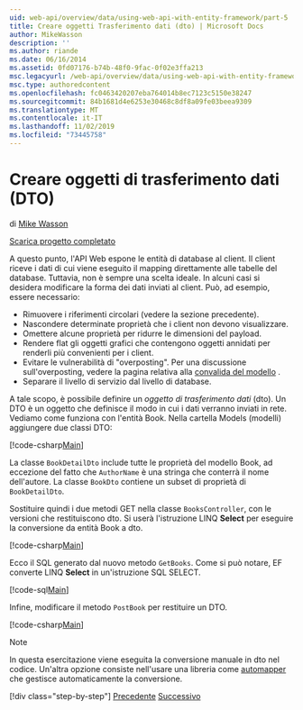 ```yaml
---
uid: web-api/overview/data/using-web-api-with-entity-framework/part-5
title: Creare oggetti Trasferimento dati (dto) | Microsoft Docs
author: MikeWasson
description: ''
ms.author: riande
ms.date: 06/16/2014
ms.assetid: 0fd07176-b74b-48f0-9fac-0f02e3ffa213
msc.legacyurl: /web-api/overview/data/using-web-api-with-entity-framework/part-5
msc.type: authoredcontent
ms.openlocfilehash: fc0463420207eba764014b8ec7123c5150e38247
ms.sourcegitcommit: 84b1681d4e6253e30468c8df8a09fe03beea9309
ms.translationtype: MT
ms.contentlocale: it-IT
ms.lasthandoff: 11/02/2019
ms.locfileid: "73445758"
---
```

# <a name="create-data-transfer-objects-dtos"></a>Creare oggetti di trasferimento dati (DTO)

di [Mike Wasson](https://github.com/MikeWasson)

[Scarica progetto completato](https://github.com/MikeWasson/BookService)

A questo punto, l'API Web espone le entità di database al client. Il client riceve i dati di cui viene eseguito il mapping direttamente alle tabelle del database. Tuttavia, non è sempre una scelta ideale. In alcuni casi si desidera modificare la forma dei dati inviati al client. Può, ad esempio, essere necessario:

- Rimuovere i riferimenti circolari (vedere la sezione precedente).
- Nascondere determinate proprietà che i client non devono visualizzare.
- Omettere alcune proprietà per ridurre le dimensioni del payload.
- Rendere flat gli oggetti grafici che contengono oggetti annidati per renderli più convenienti per i client.
- Evitare le vulnerabilità di "overposting". Per una discussione sull'overposting, vedere la pagina relativa alla [convalida del modello](../../formats-and-model-binding/model-validation-in-aspnet-web-api.md) .
- Separare il livello di servizio dal livello di database.

A tale scopo, è possibile definire un *oggetto di trasferimento dati* (dto). Un DTO è un oggetto che definisce il modo in cui i dati verranno inviati in rete. Vediamo come funziona con l'entità Book. Nella cartella Models (modelli) aggiungere due classi DTO:

[!code-csharp[Main](part-5/samples/sample1.cs)]

La classe `BookDetailDto` include tutte le proprietà del modello Book, ad eccezione del fatto che `AuthorName` è una stringa che conterrà il nome dell'autore. La classe `BookDto` contiene un subset di proprietà di `BookDetailDto`.

Sostituire quindi i due metodi GET nella classe `BooksController`, con le versioni che restituiscono dto. Si userà l'istruzione LINQ **Select** per eseguire la conversione da entità Book a dto.

[!code-csharp[Main](part-5/samples/sample2.cs)]

Ecco il SQL generato dal nuovo metodo `GetBooks`. Come si può notare, EF converte LINQ **Select** in un'istruzione SQL SELECT.

[!code-sql[Main](part-5/samples/sample3.sql)]

Infine, modificare il metodo `PostBook` per restituire un DTO.

[!code-csharp[Main](part-5/samples/sample4.cs)]

> [!NOTE]
> In questa esercitazione viene eseguita la conversione manuale in dto nel codice. Un'altra opzione consiste nell'usare una libreria come [automapper](http://automapper.org/) che gestisce automaticamente la conversione.
> 
> [!div class="step-by-step"]
> [Precedente](part-4.md)
> [Successivo](part-6.md)
